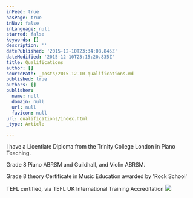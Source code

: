 ```yaml
---
inFeed: true
hasPage: true
inNav: false
inLanguage: null
starred: false
keywords: []
description: ''
datePublished: '2015-12-10T23:34:08.845Z'
dateModified: '2015-12-10T23:15:20.835Z'
title: Qualifications
author: []
sourcePath: _posts/2015-12-10-qualifications.md
published: true
authors: []
publisher:
  name: null
  domain: null
  url: null
  favicon: null
url: qualifications/index.html
_type: Article

---
```

I have a Licentiate Diploma from the Trinity College London in Piano Teaching.

Grade 8 Piano ABRSM and Guildhall, and Violin ABRSM.

Grade 8 theory
Certificate in Music Education awarded by 'Rock School' 

TEFL certified, via TEFL UK International Training Accreditation
![](https://the-grid-user-content.s3-us-west-2.amazonaws.com/77c90324-d74f-4955-a908-eb266553a9b2.jpg)